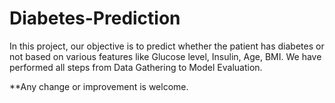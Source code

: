 # Diabetes-Prediction

In this project, our objective is to predict whether the patient has diabetes or not based on various features like Glucose level, Insulin, Age, BMI.
We have performed all steps from Data Gathering to Model Evaluation.

**Any change or improvement is welcome.
